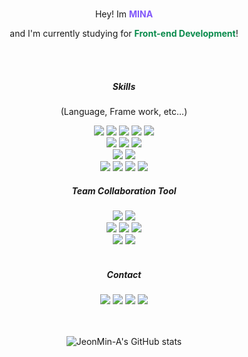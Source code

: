 
</br>
<p align="center">
    Hey! Im <span style="color: #8258FA"><b>MINA</b></span>
</p>
<p align="center">
    and I'm currently studying for <span style="color: #088A4B"><b>Front-end Development</b></span>!
</p>
<br>
<br>
<!-- 
    Skills
 -->
<div align="center">
<h5 align="center">Skills</h5>
  <p>(Language, Frame work, etc...)</p>
  <!--  Vue  -->
  <img src="https://img.shields.io/badge/HTML5-E34F26?style=flat-square&logo=HTML5&logoColor=white"/>
  <!--  JavaScript  -->
  <img src="https://img.shields.io/badge/JavaScript-F7DF1E?style=flat-square&logo=JavaScript&logoColor=white"/>
  <!--  TypeScript  -->
  <img src="https://img.shields.io/badge/TypeScript-3178C6?style=flat-square&logo=TypeScript&logoColor=white"/>
  <!--  Vue  -->
  <img src="https://img.shields.io/badge/Vue.js-4FC08D?style=flat-square&logo=Vue.js&logoColor=white"/>
  <!--  NUXT  -->
  <img src="https://img.shields.io/badge/Nuxt.js-00DC82?style=flat-square&logo=Nuxt.js&logoColor=white"/>
  </br>
  <!--  CSS3  -->
  <img src="https://img.shields.io/badge/CSS3-1572B6?style=flat-square&logo=CSS3&logoColor=white"/>
  <!--  TailwindCSS  -->
  <img src="https://img.shields.io/badge/TailwindCSS-06B6D4?style=flat-square&logo=TailwindCSS&logoColor=white"/>
  <!--  Sass  -->
  <img src="https://img.shields.io/badge/Sass-CC6699?style=flat-square&logo=Sass&logoColor=white"/>
  </br>
  <!--  .ENV  -->
  <img src="https://img.shields.io/badge/.ENV-ECD53F?style=flat-square&logo=.ENV&logoColor=white"/>
  <!--  FireBase  -->
  <img src="https://img.shields.io/badge/FireBase-FFCA28?style=flat-square&logo=FireBase&logoColor=white"/>
  </br>
  <!--  Yarn  -->
  <img src="https://img.shields.io/badge/Yarn-2C8EBB?style=flat-square&logo=Yarn&logoColor=white"/>
  <!--  npm  -->
  <img src="https://img.shields.io/badge/npm-CB3837?style=flat-square&logo=npm&logoColor=white"/>
  <!--  googlechrome  -->
  <img src="https://img.shields.io/badge/Chrome-4285F4?style=flat-square&logo=googlechrome&logoColor=white"/>
  <!--  homebrew  -->
  <img src="https://img.shields.io/badge/Homebrew-FBB040?style=flat-square&logo=homebrew&logoColor=white"/>
</div>
<!-- 
    Team Collaboration Tool
 -->
<div align="center">
  <h5 align="center">Team Collaboration Tool</h5>
  <!--  Figma  -->
  <img src="https://img.shields.io/badge/Figma-F24E1E?style=flat-square&logo=Figma&logoColor=white"/>
  <!--  Git  -->
  <img src="https://img.shields.io/badge/Git-F05032?style=flat-square&logo=Git&logoColor=white"/>
  </br>
   <!--  GitHub  -->
  <img src="https://img.shields.io/badge/GitHub-181717?style=flat-square&logo=GitHub&logoColor=white"/>
   <!--  Vercel  -->
  <img src="https://img.shields.io/badge/Vercel-000000?style=flat-square&logo=vercel&logoColor=white"/>
   <!--  Notion  -->
  <img src="https://img.shields.io/badge/Notion-000000?style=flat-square&logo=Notion&logoColor=white"/>
  </br>
   <!--  canva  -->
  <img src="https://img.shields.io/badge/canva-00C4CC?style=flat-square&logo=canva&logoColor=white"/>
   <!--  Discord  -->
  <img src="https://img.shields.io/badge/Discord-5865F2?style=flat-square&logo=Discord&logoColor=white"/>
</div>
  </br>
  <div align="center">
  <h5 align="center">Contact</h5>
  <!--  Figma  -->
  <!--  Gmail  -->
  <img src="https://img.shields.io/badge/Gmail-EA4335?style=flat-square&logo=Gmail&logoColor=white"/>
  <!--  Notion  -->
  <img src="https://img.shields.io/badge/Notion-000000?style=flat-square&logo=Notion&logoColor=white"/>
  <!--  velog  -->
  <a href="https://velog.io/@jeonminah13" target="_blank"><img src="https://img.shields.io/badge/Velog-20C997?style=flat-square&logo=Velog&logoColor=white"/></a>
  <!--  GitHub  -->
  <img src="https://img.shields.io/badge/GitHub-181717?style=flat-square&logo=GitHub&logoColor=white"/>
</div>
</br>
</br>

<div align="center">

  ![JeonMin-A's GitHub stats](https://github-readme-stats.vercel.app/api?username=JeonMin-A&show_icons=true&theme=cobalt)

</div>



<!--
**JeonMin-A/JeonMin-A** is a ✨ _special_ ✨ repository because its `README.md` (this file) appears on your GitHub profile.

Here are some ideas to get you started:

- 🔭 I’m currently working on ...
- 🌱 I’m currently learning ...
- 👯 I’m looking to collaborate on ...
- 🤔 I’m looking for help with ...
- 💬 Ask me about ...
- 📫 How to reach me: ...
- 😄 Pronouns: ...
- ⚡ Fun fact: ...
-->
